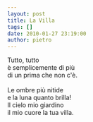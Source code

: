 ```yaml
---
layout: post
title: La Villa
tags: []
date: 2010-01-27 23:19:00
author: pietro
---
```

Tutto, tutto<br/>è semplicemente di più<br/>di un prima che non c'è.<br/><br/>Le ombre più nitide<br/>e la luna quanto brilla!<br/>Il cielo mio giardino<br/>il mio cuore la tua villa.
